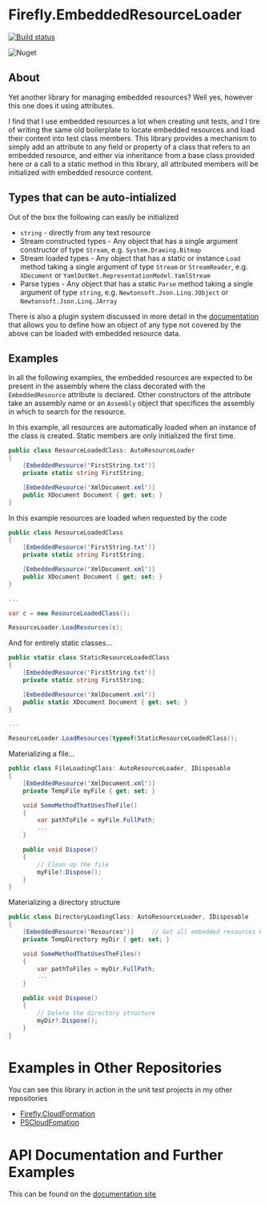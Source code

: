 # Firefly.EmbeddedResourceLoader

[![Build status](https://ci.appveyor.com/api/projects/status/9faegqir2x2mtccx/branch/master?svg=true)](https://ci.appveyor.com/project/fireflycons/firefly-embeddedresourceloader/branch/master)

![Nuget](https://img.shields.io/nuget/v/Firefly.EmbeddedResourceLoader)

## About

Yet another library for managing embedded resources? Well yes, however this one does it using attributes.

I find that I use embedded resources a lot when creating unit tests, and I tire of writing the same old boilerplate to locate embedded resources and load their content into test class members.
This library provides a mechanism to simply add an attribute to any field or property of a class that refers to an embedded resource, and either via inheritance from a base class provided here
or a call to a static method in this library, all attributed members will be initialized with embedded resource content.

## Types that can be auto-intialized

Out of the box the following can easily be initialized

* `string` - directly from any text resource
* Stream constructed types - Any object that has a single argument constructor of type `Stream`, e.g. `System.Drawing.Bitmap`
* Stream loaded types - Any object that has a static or instance `Load` method taking a single argument of type `Stream` or `StreamReader`, e.g. `XDocument` or `YamlDotNet.RepresentationModel.YamlStream`
* Parse types - Any object that has a static `Parse` method taking a single argument of type `string`, e.g. `Newtonsoft.Json.Linq.JObject` or `Newtonsoft.Json.Linq.JArray`

There is also a plugin system discussed in more detail in the [documentation](https://fireflycons.github.io/Firefly-EmbeddedResourceLoader/articles/plugins.html) that allows you to define how an object of any type not covered by the above can be loaded with embedded resource data.

## Examples

In all the following examples, the embedded resources are expected to be present in the assembly where the class decorated with the `EmbeddedResource` attribute is declared.
Other constructors of the attribute take an assembly name or an `Assembly` object that specifices the assembly in which to search for the resource.

In this example, all resources are automatically loaded when an instance of the class is created. Static members are only initialized the first time.

```csharp
public class ResourceLoadedClass: AutoResourceLoader
{
	[EmbeddedResource('FirstString.txt')]
	private static string FirstString;

	[EmbeddedResource('XmlDocument.xml')]
	public XDocument Document { get; set; }
}
```

In this example resources are loaded when requested by the code

```csharp
public class ResourceLoadedClass
{
	[EmbeddedResource('FirstString.txt')]
	private static string FirstString;

	[EmbeddedResource('XmlDocument.xml')]
	public XDocument Document { get; set; }
}

...

var c = new ResourceLoadedClass();

ResourceLoader.LoadResources(c);
```

And for entirely static classes...

```csharp
public static class StaticResourceLoadedClass
{
	[EmbeddedResource('FirstString.txt')]
	private static string FirstString;

	[EmbeddedResource('XmlDocument.xml')]
	public static XDocument Document { get; set; }
}

...

ResourceLoader.LoadResources(typeof(StaticResourceLoadedClass));
```

Materializing a file...


```csharp
public class FileLoadingClass: AutoResourceLoader, IDisposable
{
	[EmbeddedResource('XmlDocument.xml')]
	private TempFile myFile { get; set; }

	void SomeMethodThatUsesTheFile()
	{
		var pathToFile = myFile.FullPath;
		...
	}

	public void Dispose()
	{
		// Clean up the file
		myFile?.Dispose();
	}
}
```

Materializing a directory structure

```csharp
public class DirectoryLoadingClass: AutoResourceLoader, IDisposable
{
	[EmbeddedResource('Resources')]		// Get all embedded resources below this project folder.
	private TempDirectory myDir { get; set; }

	void SomeMethodThatUsesTheFiles()
	{
		var pathToFiles = myDir.FullPath;
		...
	}

	public void Dispose()
	{
		// Delete the directory structure
		myDir?.Dispose();
	}
}
```

# Examples in Other Repositories

You can see this library in action in the unit test projects in my other repositories

* [Firefly.CloudFormation](https://github.com/fireflycons/Firefly.CloudFormation/tree/master/tests/Firefly.CloudFormation.Tests.Unit)
* [PSCloudFomation](https://github.com/fireflycons/PSCloudFormation/tree/master/tests/Firefly.PSCloudFormation.Tests.Unit)


# API Documentation and Further Examples

This can be found on the [documentation site](https://fireflycons.github.io/Firefly-EmbeddedResourceLoader)
